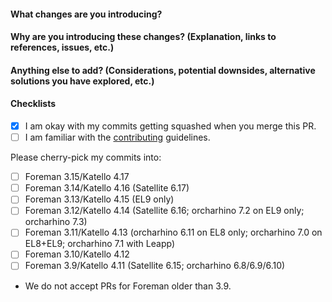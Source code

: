 #### What changes are you introducing?

#### Why are you introducing these changes? (Explanation, links to references, issues, etc.)

#### Anything else to add? (Considerations, potential downsides, alternative solutions you have explored, etc.)

#### Checklists

* [x] I am okay with my commits getting squashed when you merge this PR.
* [ ] I am familiar with the [contributing](https://github.com/theforeman/foreman-documentation/blob/master/CONTRIBUTING.md) guidelines.

Please cherry-pick my commits into:

* [ ] Foreman 3.15/Katello 4.17
* [ ] Foreman 3.14/Katello 4.16 (Satellite 6.17)
* [ ] Foreman 3.13/Katello 4.15 (EL9 only)
* [ ] Foreman 3.12/Katello 4.14 (Satellite 6.16; orcharhino 7.2 on EL9 only; orcharhino 7.3)
* [ ] Foreman 3.11/Katello 4.13 (orcharhino 6.11 on EL8 only; orcharhino 7.0 on EL8+EL9; orcharhino 7.1 with Leapp)
* [ ] Foreman 3.10/Katello 4.12
* [ ] Foreman 3.9/Katello 4.11 (Satellite 6.15; orcharhino 6.8/6.9/6.10)
* We do not accept PRs for Foreman older than 3.9.

